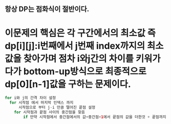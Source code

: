 ## 항상 DP는 점화식이 절반이다.
# 이문제의 핵심은 각 구간에서의 최소값 즉 dp[i][j]:i번째에서 j번째 index까지의 최소 값을 찾아가며 점차 i와j간의 차이를 키워가다가 bottom-up방식으로 최종적으로 dp[0][n-1]값을 구하는 문제이다.
```Java
for i와 j의 간격 차이 설정
  for 시작점 에서 마지막 인덱스 까지
      시작점으로 부터 j-i 만큼 떨어진 끝점 설정 
    for 시작점과 끝점 사이의 중간점을 찾음
        if 만약 시작점에서 중간점에서의 값+중간점+1에서 끝점의 값을 더한것 + 끝점까지의 누적합-시작점 전까지의 누적합 보다 기존dp[시작][끝]이 작다면 값갱신

```

